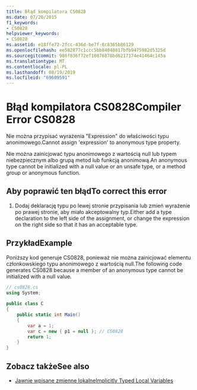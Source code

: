 ```yaml
---
title: Błąd kompilatora CS0828
ms.date: 07/20/2015
f1_keywords:
- CS0828
helpviewer_keywords:
- CS0828
ms.assetid: e18ffe72-2fcc-436d-be7f-8c8365b86129
ms.openlocfilehash: ee582877c1ccc5bb84040817bfb9475982d5325d
ms.sourcegitcommit: 986f836f72ef10876878bd6217174e41464c145a
ms.translationtype: MT
ms.contentlocale: pl-PL
ms.lasthandoff: 08/19/2019
ms.locfileid: "69609591"
---
```

# <a name="compiler-error-cs0828"></a><span data-ttu-id="b0dbb-102">Błąd kompilatora CS0828</span><span class="sxs-lookup"><span data-stu-id="b0dbb-102">Compiler Error CS0828</span></span>
<span data-ttu-id="b0dbb-103">Nie można przypisać wyrażenia "Expression" do właściwości typu anonimowego.</span><span class="sxs-lookup"><span data-stu-id="b0dbb-103">Cannot assign 'expression' to anonymous type property.</span></span>  
  
 <span data-ttu-id="b0dbb-104">Nie można zainicjować typu anonimowego z wartością null lub typem niebezpiecznym albo grupą metod lub funkcją anonimową.</span><span class="sxs-lookup"><span data-stu-id="b0dbb-104">An anonymous type cannot be initialized with a null value or an unsafe type, or a method group or anonymous function.</span></span>  
  
## <a name="to-correct-this-error"></a><span data-ttu-id="b0dbb-105">Aby poprawić ten błąd</span><span class="sxs-lookup"><span data-stu-id="b0dbb-105">To correct this error</span></span>  
  
1. <span data-ttu-id="b0dbb-106">Dodaj deklarację typu po lewej stronie przypisania lub zmień wyrażenie po prawej stronie, aby miało akceptowalny typ.</span><span class="sxs-lookup"><span data-stu-id="b0dbb-106">Either add a type declaration to the left side of the assignment, or change the expression on the right side so that it has an acceptable type.</span></span>  
  
## <a name="example"></a><span data-ttu-id="b0dbb-107">Przykład</span><span class="sxs-lookup"><span data-stu-id="b0dbb-107">Example</span></span>  
 <span data-ttu-id="b0dbb-108">Poniższy kod generuje CS0828, ponieważ nie można zainicjować elementu członkowskiego typu anonimowego z wartością null.</span><span class="sxs-lookup"><span data-stu-id="b0dbb-108">The following code generates CS0828 because a member of an anonymous type cannot be initialized with a null value.</span></span>  
  
```csharp  
// cs0828.cs  
using System;  
  
public class C  
{  
    public static int Main()  
    {  
        var a = 1;  
        var c = new { p1 = null }; // CS0828  
        return 1;  
    }  
}  
```  
  
## <a name="see-also"></a><span data-ttu-id="b0dbb-109">Zobacz także</span><span class="sxs-lookup"><span data-stu-id="b0dbb-109">See also</span></span>

- [<span data-ttu-id="b0dbb-110">Jawnie wpisane zmienne lokalne</span><span class="sxs-lookup"><span data-stu-id="b0dbb-110">Implicitly Typed Local Variables</span></span>](../programming-guide/classes-and-structs/implicitly-typed-local-variables.md)
